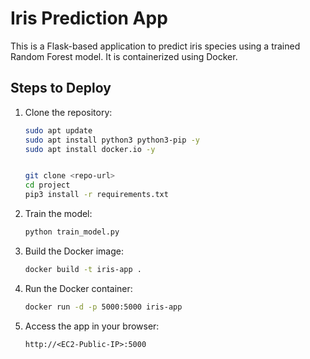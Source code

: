 # Iris Prediction App

This is a Flask-based application to predict iris species using a trained Random Forest model. It is containerized using Docker.

## Steps to Deploy

1. Clone the repository:
    ```bash
   sudo apt update
   sudo apt install python3 python3-pip -y
   sudo apt install docker.io -y
   

    git clone <repo-url>
    cd project
    pip3 install -r requirements.txt

    ```

2. Train the model:
    ```bash
    python train_model.py
    ```

3. Build the Docker image:
    ```bash
    docker build -t iris-app .
    ```

4. Run the Docker container:
    ```bash
    docker run -d -p 5000:5000 iris-app
    ```

5. Access the app in your browser:
    ```
    http://<EC2-Public-IP>:5000
    ```
